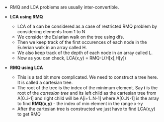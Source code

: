 - RMQ and LCA problems are usually inter-convertible.
- **LCA using RMQ**
    - LCA of a can be considered as a case of restricted RMQ problem by considering elements from 1 to N
    - We consider the Eularian walk on the tree using dfs.
    - Then we keep track of the first occurences of each node in the Eulerian walk in an array called H.
    -  We also keep track of the depth of each node in an array called L.
    - Now as you can check, LCA(x,y) = RMQ-L(H[x],H[y])

- **RMQ using LCA**
    - This is a tad bit more complicated. We need to construct a tree here. It is called a cartesian tree.
    - The root of the tree is the index of the  minimum element. Say **i** is the root of the *cartesian tree* and its left child as the cartesian tree from A[0..i-1] and right child will be A[i+1..N-1] where A[0..N-1] is the array to find **RMQ(x,y)** - the index of min element in the range x->y  
    - After the cartesian tree is constructed we just have to find LCA(x,y) to get RMQ
